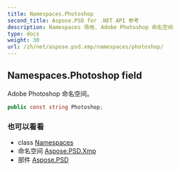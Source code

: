```yaml
---
title: Namespaces.Photoshop
second_title: Aspose.PSD for .NET API 参考
description: Namespaces 场地. Adobe Photoshop 命名空间
type: docs
weight: 30
url: /zh/net/aspose.psd.xmp/namespaces/photoshop/
---
```

## Namespaces.Photoshop field

Adobe Photoshop 命名空间。

```csharp
public const string Photoshop;
```

### 也可以看看

* class [Namespaces](../)
* 命名空间 [Aspose.PSD.Xmp](../../namespaces/)
* 部件 [Aspose.PSD](../../../)


